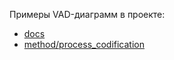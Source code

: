 Примеры VAD-диаграмм в проекте:
- [docs](https://github.com/bpmbpm/SemanticBPM/tree/main/docs)
- [method/process_codification](https://github.com/bpmbpm/SemanticBPM/tree/main/doc/images/process_codification)

